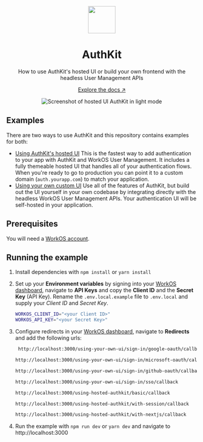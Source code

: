 <p align="center">
    <img src="https://github.com/workos/authkit/assets/896475/9fa7a91e-f5a8-4922-96fb-20a7b478d075" width="72" />
    <h1 align="center">AuthKit</h1>
    <p align="center">How to use AuthKit's hosted UI or build your own frontend with the headless User Management APIs</p>    
    <p align="center"><a href="https://workos.com/docs/user-management">Explore the docs ↗</a></strong></p>    
</p>

<p align="center">  
  <img alt="Screenshot of hosted UI AuthKit in light mode" src="https://github.com/workos/authkit/assets/108872335/200931ff-51fc-4825-894d-696dd17b88f6">
</p>

## Examples

There are two ways to use AuthKit and this repository contains examples for both:

- [Using AuthKit's hosted UI](./src/app/using-hosted-authkit)
  This is the fastest way to add authentication to your app with AuthKit and WorkOS User Management. It includes a fully themeable hosted UI that handles all of your authentication flows. When you're ready to go to production you can point it to a custom domain (`auth.yourapp.com`) to match your application.
- [Using your own custom UI](./src/app/using-your-own-ui)
  Use all of the features of AuthKit, but build out the UI yourself in your own codebase by integrating directly with the headless WorkOS User Management APIs. Your authentication UI will be self-hosted in your application.

## Prerequisites

You will need a [WorkOS account](https://dashboard.workos.com/signup).

## Running the example

1. Install dependencies with `npm install` or `yarn install`
2. Set up your **Environment variables** by signing into your [WorkOS dashboard](https://dashboard.workos.com), navigate to **API Keys** and copy the **Client ID** and the **Secret Key** (API Key).
   Rename the `.env.local.example` file to `.env.local` and supply your _Client ID_ and _Secret Key_.

   ```bash
   WORKOS_CLIENT_ID="<your Client ID>"
   WORKOS_API_KEY="<your Secret Key>"
   ```

3. Configure redirects in your [WorkOS dashboard](https://dashboard.workos.com), navigate to **Redirects** and add the following urls:

   ```bash
    http://localhost:3000/using-your-own-ui/sign-in/google-oauth/callback
   ```

   ```bash
   http://localhost:3000/using-your-own-ui/sign-in/microsoft-oauth/callback
   ```

   ```bash
   http://localhost:3000/using-your-own-ui/sign-in/github-oauth/callback
   ```

   ```bash
   http://localhost:3000/using-your-own-ui/sign-in/sso/callback
   ```

   ```bash
   http://localhost:3000/using-hosted-authkit/basic/callback
   ```

   ```bash
   http://localhost:3000/using-hosted-authkit/with-session/callback
   ```

   ```bash
   http://localhost:3000/using-hosted-authkit/with-nextjs/callback
   ```

4. Run the example with `npm run dev` or `yarn dev` and navigate to http://localhost:3000
